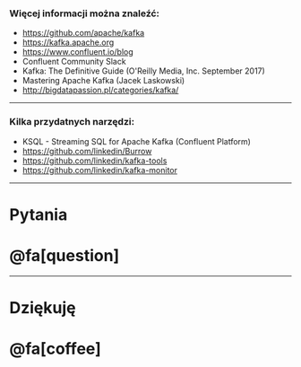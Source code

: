 
### Więcej informacji można znaleźć:
* https://github.com/apache/kafka
* https://kafka.apache.org
* https://www.confluent.io/blog
* Confluent Community Slack
* Kafka: The Definitive Guide (O'Reilly Media, Inc. September 2017)
* Mastering Apache Kafka (Jacek Laskowski)
* http://bigdatapassion.pl/categories/kafka/



---
### Kilka przydatnych narzędzi:
* KSQL - Streaming SQL for Apache Kafka (Confluent Platform)
* https://github.com/linkedin/Burrow
* https://github.com/linkedin/kafka-tools
* https://github.com/linkedin/kafka-monitor



---
# Pytania 
# @fa[question]



---
<!-- .slide: class="end" -->
# Dziękuję
# @fa[coffee]
